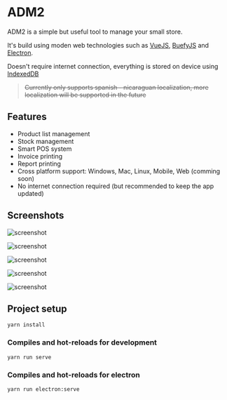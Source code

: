 # ADM2
ADM2 is a simple but useful tool to manage your small store.

It's build using moden web technologies such as [VueJS](https://vuejs.org/), [BuefyJS](https://buefy.org/) and [Electron](https://www.electronjs.org/).

Doesn't require internet connection, everything is stored on device using [IndexedDB](https://developer.mozilla.org/en-US/docs/Web/API/IndexedDB_API)

> ~~Currently only supports spanish - nicaraguan localization, more localization will be supported in the future~~

## Features
- Product list management
- Stock management
- Smart POS system
- Invoice printing 
- Report printing
- Cross platform support: Windows, Mac, Linux, Mobile, Web (comming soon)
- No internet connection required (but recommended to keep the app updated)

## Screenshots

![screenshot](https://raw.githubusercontent.com/LuisHCK/adm2/master/public/screenshots/4413dfd3-15a1-47f5-90cc-9c7356d7d64d.jpeg)

![screenshot](https://raw.githubusercontent.com/LuisHCK/adm2/master/public/screenshots/30510e0b-5deb-4547-99c9-9b61aefb7587.jpeg)

![screenshot](https://raw.githubusercontent.com/LuisHCK/adm2/master/public/screenshots/c17b8e0a-16f6-4b8f-ba0b-99fb47b90e87.jpeg)

![screenshot](https://raw.githubusercontent.com/LuisHCK/adm2/master/public/screenshots/8be903b7-e593-4a6f-95a7-2ca7c30b9c0c.jpeg)

![screenshot](https://raw.githubusercontent.com/LuisHCK/adm2/master/public/screenshots/71c31d91-5a99-44ff-911a-4ca07f1e87c6.jpeg)

## Project setup
```
yarn install
```

### Compiles and hot-reloads for development
```
yarn run serve
```

### Compiles and hot-reloads for electron
```
yarn run electron:serve
```
